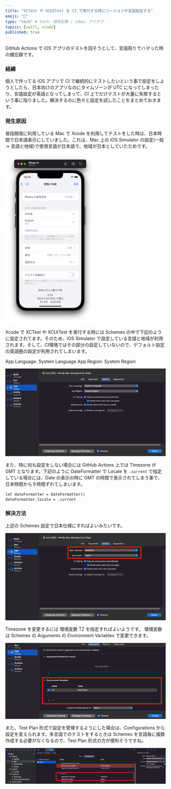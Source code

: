 ```yaml
---
title: "XCTest や XCUITest を CI で実行する時にリージョンや言語指定する"
emoji: "🍵"
type: "tech" # tech: 技術記事 / idea: アイデア
topics: [swift, xcode]
published: true
---
```


GitHub Actions で iOS アプリのテストを回そうとして、言語周りでハマった時の備忘録です。

### 経緯

個人で作ってる iOS アプリで CI で継続的にテストしたいという事で設定をしようとしたら、日本向けのアプリなのにタイムゾーンが UTC になってしまったり、言語設定が英語となってしまって、CI 上でだけテストが大量に失敗するという事に陥りました。解決するのに色々と設定を試したことをまとめておきます。

### 発生原因

普段開発に利用している Mac で Xcode を利用してテストをした時は、日本時間で日本語表示にしていました。これは、Mac 上の iOS Simulator の設定(一般 → 言語と地域)で使用言語が日本語で、地域が日本としていたためです。

![](/images/e3dcddcc04e2a9/ios-simulator.png)

Xcode で XCTest や XCUITest を実行する時には Schemes の中で下記のように設定されてます。そのため、iOS Simulator で設定している言語と地域が利用されます。そして、CI環境ではその部分の設定していないので、デフォルト設定の英語圏の設定が利用されてしまいます。

App Language: System Language
App Region: System Region  


![](/images/e3dcddcc04e2a9/xcode-scheme.png)

また、特に何も設定をしない場合には GitHub Actions 上では Timezone が GMT となります。下記のように DateFormatter で Locale を `.current` で指定している場合には、Date の表示の時に GMT の時間で表示されてしまう事で、日本時間から９時間ずれてしまいます。

```
let dateFormatter = DateFormatter()
dateFormatter.locale = .current
```

### 解決方法

上述の Schemes 設定で日本仕様にすればよいみたいです。

![](/images/e3dcddcc04e2a9/xcode-scheme-japan.png)

Timezone を変更するには 環境変数 TZ を指定すればよいようです。
環境変数は Schemes の Arguments の Environment Variables で変更できます。

![](/images/e3dcddcc04e2a9/xcode-scheme-environment.png)

また、Test Plan 形式で設定を管理するようにした場合は、Configurations から設定を変えられます。多言語でのテストをするときは Schemes を言語毎に複数作成する必要がなくなるので、Test Plan 形式の方が便利そうですね。

![](/images/e3dcddcc04e2a9/xctestplan.png)
